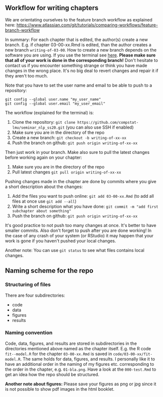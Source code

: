 ## Workflow for writing chapters

We are orientating ourselves to the feature branch workflow as explained here: https://www.atlassian.com/git/tutorials/comparing-workflows/feature-branch-workflow

In summary: For each chapter that is edited, the author(s) create a new branch. E.g. if chapter 03-00-xx.Rmd is edited, than the author creates a new branch `writing-of-03-00`. How to create a new branch depends on the software you are using. If you use the terminal see [here](https://github.com/Kunena/Kunena-Forum/wiki/Create-a-new-branch-with-git-and-manage-branches). __Please make sure that all of your work is done in the corresponding branch!__ Don't hesitate to contact us if you encounter something strange or think you have made changes in the wrong place. It's no big deal to revert changes and repair it if they aren't too much.

Note that you have to set the user name and email to be able to push to a repository:
```
git config --global user.name "my_user_name"
git config --global user.email "my_user_email"
```

The workflow (explained for the terminal) is:

1. Clone the repository: `git clone https://github.com/compstat-lmu/seminar_nlp_ss20.git` (you can also use SSH if enabled)
1. Make sure you are in the directory of the repo
1. Create a new branch: `git checkout -b writing-of-xx-xx`
1. Push the branch on github: `git push origin writing-of-xx-xx`

Then just work in your branch. Make also sure to pull the latest changes before working again on your chapter:

1. Make sure you are in the directory of the repo
1. Pull latest changes `git pull origin writing-of-xx-xx`

Pushing changes made in the chapter are done by commits where you give a short description about the changes:

1. Add the files you want to push online: `git add 03-00-xx.Rmd` (to add all files at once use `git add --all`)
1. Write a short description what you have done: `git commit -m "add first subchapter about something"`
1. Push the branch on github: `git push origin writing-of-xx-xx`

It's good practice to not push too many changes at once. It's better to have smaller commits. Also don't forget to push after you are done working! In the case of any crash of your system (or RStudio) it may happen that your work is gone if you haven't pushed your local changes.

Another note: You can use `git status` to see what files contains local changes.
## Naming scheme for the repo

### Structuring of files

There are four subdirectories:

- code
- data
- figures
- results



### Naming convention

Code, data, figures, and results are stored in subdirectories in the directories mentioned above named as the chapter itself. E.g. the R code `fit--model.R` for the chapter `03-00-xx.Rmd` is saved in `code/03-00-xx/fit-model.R`. The same holds for data, figures, and results. I personally like it to have an additional order in the naming of my figures etc. corresponding to the order in the chapter, e.g. `01-bla.png`. Have a look at the `000-test.Rmd` to get an idea how the repo should be structured.

__Another note about figures:__ Please save your figures as png or jpg since it is not possible to show pdf images in the html booklet.

